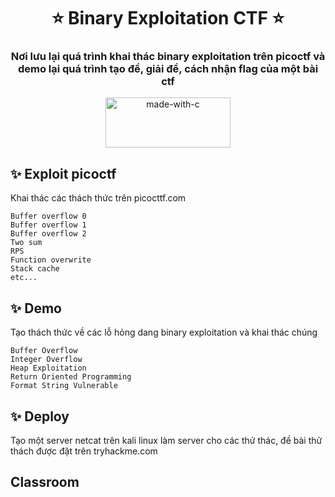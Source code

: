 <h1 align= center><b>⭐️ Binary Exploitation CTF ⭐️</b></h1>
<h3 align = center> Nơi lưu lại quá trình khai thác binary exploitation trên picoctf và demo lại quá trình tạo đề, giải đề, cách nhận flag của một bài ctf </h3>
<p align="center">
<a href="https://www.kali.org/"><img src="https://www.bleepstatic.com/content/hl-images/2020/01/03/Kali_Linux_4.jpg" width="200" height="80" alt="made-with-c"></a>
</p>

## ✨ <a name="features"></a>Exploit picoctf
Khai thác các thách thức trên picocttf.com
```
Buffer overflow 0
Buffer overflow 1
Buffer overflow 2
Two sum
RPS
Function overwrite
Stack cache
etc...
```
## ✨ <a name="features"></a>Demo
Tạo thách thức về các lỗ hỏng dang binary exploitation và khai thác chúng
```
Buffer Overflow
Integer Overflow
Heap Exploitation
Return Oriented Programming
Format String Vulnerable
```
## ✨ <a name="deploy"></a>Deploy
Tạo một server netcat trên kali linux làm server cho các thử thác, đề bài thử thách được đặt trên tryhackme.com
## <a name="self_host"></a> Classroom


